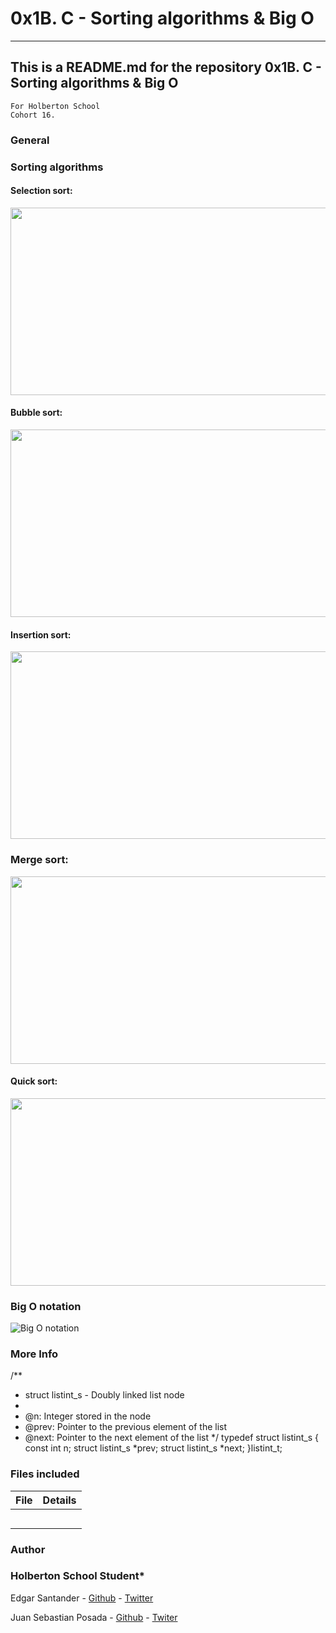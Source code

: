 # 0x1B. C - Sorting algorithms & Big O
***
## This is a README.md for the repository 0x1B. C - Sorting algorithms & Big O
```
For Holberton School
Cohort 16.
```

### General
### Sorting algorithms
#### Selection sort:
<a href="selection sort"><img src="https://miro.medium.com/max/1400/1*5WXRN62ddiM_Gcf4GDdCZg.gif"  height="300" width="600" ></a>
#### Bubble sort:
<a href="Bubble sort"><img src="https://miro.medium.com/max/401/1*7seGXJi3te9beNfpAvFXEQ.gif"  height="300" width="600" ></a>
#### Insertion sort:
<a href="insertion sort"><img src="https://upload.wikimedia.org/wikipedia/commons/9/9c/Insertion-sort-example.gif"  height="300" width="600" ></a>
### Merge sort:
<a href="merge sort"><img src="https://mohtashims.files.wordpress.com/2010/07/merge-sort.gif"  height="300" width="600" ></a>
#### Quick sort:
<a href="Quick sort"><img src="https://miro.medium.com/max/625/1*MqYi387Jyd16H2GHWyn46Q.gif"  height="300" width="600" ></a>
### Big O notation
![Big O notation](https://miro.medium.com/max/1200/1*9AAzjRHOxG4RunA3chb5_w.gif)

### More Info

/**
 * struct listint_s - Doubly linked list node
 *
 * @n: Integer stored in the node
 * @prev: Pointer to the previous element of the list
 * @next: Pointer to the next element of the list
 */
 typedef struct listint_s
{
	const int n;
	struct listint_s *prev;
	struct listint_s *next;
}listint_t;


### Files included

| File                 | Details                                    |
|--------------------- | ------------------------------------------ |
| [](./a) |            |
| [](./b) |            |
| [](./c) |            |
| [](./)  |            |
| [](./)  |            |

### Author


### Holberton School Student*

Edgar Santander - [Github](https://github.com/easantanders21) - [Twitter](https://twitter.com/EdgarSantande20)

Juan Sebastian Posada  - [Github](https://github.com/Juansepo13) - [Twiter](https://twitter.com/@JuanSeb35904130)